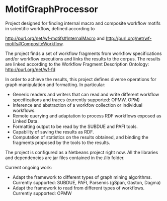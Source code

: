 MotifGraphProcessor
===================

Project designed for finding internal macro and composite workflow motifs in scientific workflow, defined according to 

 http://purl.org/net/wf-motifs#InternalMacro and http://purl.org/net/wf-motifs#CompositeWorkflow.
 
The project finds a set of workflow fragments from workflow specifications and/or workflow executions and links 
the results to the corpus. The results are linked according to the Workflow Fragment Description Ontology: http://purl.org/net/wf-fd

In order to achieve the results, this project defines diverse operations for graph manipulation and formatting. In particular:

* Generic readers and writers that can read and write different workflow specifications and traces (currently supported: OPMW, OPM)
* Inference and abstraction of a workfow collection or individual workflows.
* Remote querying and adaptation to process RDF workflows exposed as Linked Data.
* Formatting output to be read by the SUBDUE and PAFI tools.
* Capability of saving the results as RDF.
* Computation of statistics on the results obtained, and binding the fragments proposed by the tools to the results.

The project is configured as a Netbeans project right now. All the libraries and dependencies are jar files contained in the /lib folder.

Current ongoing work:
* Adapt the framework to different types of graph mining algorithms. Currently supported: SUBDUE, PAFI, Parsemis (gSpan, Gaston, Dagma)
* Adapt the framework to read from different types of workflows. Currently supported: OPMW
